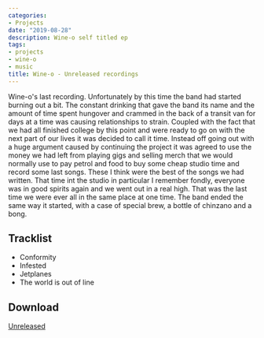 ```yaml
---
categories:
- Projects
date: "2019-08-28"
description: Wine-o self titled ep
tags:
- projects
- wine-o
- music
title: Wine-o - Unreleased recordings
---
```


Wine-o's last recording. Unfortunately by this time the band had started burning out a bit. The constant drinking that gave the band its name and the amount of time spent hungover and crammed in the back of a transit van for days at a time was causing relationships to strain. Coupled with the fact that we had all finished college by this point and were ready to go on with the next part of our lives it was decided to call it time. Instead off going out with a huge argument caused by continuing the project it was agreed to use the money we had left from playing gigs and selling merch that we would normally use to pay petrol and food to buy some cheap studio time and record some last songs. These I think were the best of the songs we had written. That time int the studio in particular I remember fondly, everyone was in good spirits again and we went out in a real high. That was the last time we were ever all in the same place at one time. The band ended the same way it started, with a case of special brew, a bottle of chinzano and a bong.

## Tracklist
* Conformity
* Infested
* Jetplanes
* The world is out of line

## Download
<a href="https://www.jameschip.io/files/music/unreleased.tar.gz" download>Unreleased</a>